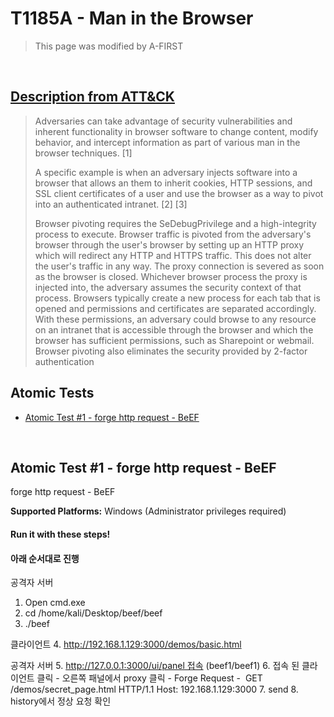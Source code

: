 # T1185A - Man in the Browser
<blockquote>
This page was modified by A-FIRST
</blockquote>
<br/>

## [Description from ATT&CK](https://attack.mitre.org/techniques/T1185/)
<blockquote>Adversaries can take advantage of security vulnerabilities and inherent functionality in browser software to change content, modify behavior, and intercept information as part of various man in the browser techniques. [1]

A specific example is when an adversary injects software into a browser that allows an them to inherit cookies, HTTP sessions, and SSL client certificates of a user and use the browser as a way to pivot into an authenticated intranet. [2] [3]

Browser pivoting requires the SeDebugPrivilege and a high-integrity process to execute. Browser traffic is pivoted from the adversary's browser through the user's browser by setting up an HTTP proxy which will redirect any HTTP and HTTPS traffic. This does not alter the user's traffic in any way. The proxy connection is severed as soon as the browser is closed. Whichever browser process the proxy is injected into, the adversary assumes the security context of that process. Browsers typically create a new process for each tab that is opened and permissions and certificates are separated accordingly. With these permissions, an adversary could browse to any resource on an intranet that is accessible through the browser and which the browser has sufficient permissions, such as Sharepoint or webmail. Browser pivoting also eliminates the security provided by 2-factor authentication </blockquote>

## Atomic Tests

- [Atomic Test #1 - forge http request - BeEF](#atomic-test-1---forge-http-request-BeEF)

<br/>

## Atomic Test #1 - forge http request - BeEF
forge http request - BeEF

**Supported Platforms:** Windows (Administrator privileges required)




#### Run it with these steps! 
#### 아래 순서대로 진행
공격자 서버
1. Open cmd.exe 
2. cd /home/kali/Desktop/beef/beef
3. ./beef

클라이언트
4. http://192.168.1.129:3000/demos/basic.html

공격자 서버
5. http://127.0.0.1:3000/ui/panel 접속 (beef1/beef1)
6. 접속 된 클라이언트 클릭 - 오른쪽 패널에서 proxy 클릭 - Forge Request - 
GET /demos/secret_page.html HTTP/1.1
Host: 192.168.1.129:3000
7. send
8. history에서 정상 요청 확인



<br/>
